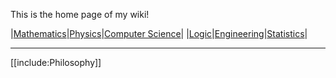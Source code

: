 This is the home page of my wiki!

|[Mathematics](./Mathematics/Home)|[Physics](./Physics/)|[Computer Science](./Computer-Science/)|
|[Logic](./Logic/)|[Engineering](./Engineering/)|[Statistics](./Statistics/)|

---

[[include:Philosophy]]